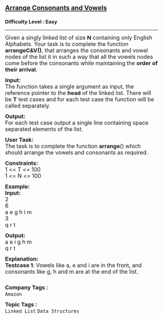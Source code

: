 <h2><a href="https://www.geeksforgeeks.org/problems/arrange-consonants-and-vowels/1?page=1&sprint=62b0bf4d31c77182732ccf641907b396&sortBy=submissions">Arrange Consonants and Vowels</a></h2><h3>Difficulty Level : Easy</h3><hr><div class="problems_problem_content__Xm_eO"><p><span style="font-size:18px">Given a singly linked list of size <strong>N</strong> containing only English Alphabets. Your task is to complete the function <strong>arrangeC&amp;V()</strong>, that&nbsp;arranges the consonants and vowel nodes of the list it in such a way that all the vowels nodes come before the consonants while maintaining the&nbsp;<strong>order of their arrival</strong>.</span></p>

<p><span style="font-size:18px"><strong>Input:</strong><br>
The function takes a single argument as input, the reference pointer to the <strong>head</strong> of the linked list. There will be <strong>T</strong> test cases and for each test case the function will be called separately.</span></p>

<p><span style="font-size:18px"><strong>Output:</strong><br>
For each test case output a single line containing space separated elements of the list.</span></p>

<p><span style="font-size:18px"><strong>User Task:</strong><br>
The task is to complete the function&nbsp;<strong>arrange</strong>() which should arrange the vowels and consonants as required.</span></p>

<p><span style="font-size:18px"><strong>Constraints:</strong><br>
1 &lt;= T &lt;= 100<br>
1 &lt;= N &lt;= 100</span></p>

<p><span style="font-size:18px"><strong>Example:<br>
Input:</strong><br>
2<br>
6<br>
a e g h i m<br>
3<br>
q r t</span></p>

<p><span style="font-size:18px"><strong>Output:</strong><br>
a e i g h m<br>
q r t</span></p>

<p><span style="font-size:18px"><strong>Explanation:<br>
Testcase 1</strong>: Vowels like a, e and i are in the front, and consonants like g, h and m are at the end of the list.</span><br>
&nbsp;</p>
</div><p><span style=font-size:18px><strong>Company Tags : </strong><br><code>Amazon</code>&nbsp;<br><p><span style=font-size:18px><strong>Topic Tags : </strong><br><code>Linked List</code>&nbsp;<code>Data Structures</code>&nbsp;